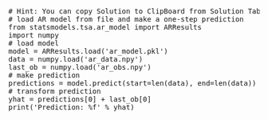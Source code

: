 <pre class="file" data-target="clipboard">
# Hint: You can copy Solution to ClipBoard from Solution Tab
# load AR model from file and make a one-step prediction
from statsmodels.tsa.ar_model import ARResults
import numpy
# load model
model = ARResults.load('ar_model.pkl')
data = numpy.load('ar_data.npy')
last_ob = numpy.load('ar_obs.npy')
# make prediction
predictions = model.predict(start=len(data), end=len(data))
# transform prediction
yhat = predictions[0] + last_ob[0]
print('Prediction: %f' % yhat)
</pre>

